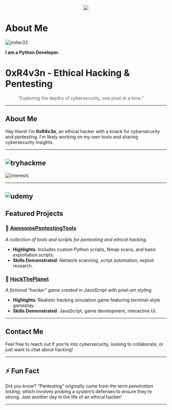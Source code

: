 <p align="center">
 <img src="https://www.bleepstatic.com/content/hl-images/2021/05/10/GitHub-headpic.jpg" align="fit"/>
</p>

# About Me

<p align="left"> <img src="https://komarev.com/ghpvc/?username=jroller33&label=Profile%20views&color=0e75b6&style=for-the-badge" alt="jroller33" /> </p>


**I am a Python Developer.**
<br />

<!DOCTYPE HTML PUBLIC "-//W3C//DTD HTML 4.01//EN"
    "http://www.w3.org/TR/html4/strict.dtd">
</html>
    
# 0xR4v3n - Ethical Hacking & Pentesting



> “Exploring the depths of cybersecurity, one pixel at a time.” 



---

## About Me
Hey there! I’m **0xR4v3n**, an ethical hacker with a knack for cybersecurity and pentesting. I’m likely working on my own tools and sharing cybersecurity insights.

---

![tryhackme](https://github.com/user-attachments/assets/5668b240-9cf9-4db0-963a-dfc144bbb0a4)
---

![interests](https://github.com/user-attachments/assets/5b7681aa-3767-445b-9732-9eeda6dc26bb)


---
![udemy](https://github.com/user-attachments/assets/42ee5f9f-d068-442b-821e-66e95b50a5ce)
---
## Featured Projects

### 🔹 [AwesomePentestingTools](https://github.com/yourusername/AwesomePentestingTools)
*A collection of tools and scripts for pentesting and ethical hacking.*

- **Highlights**: Includes custom Python scripts, Nmap scans, and basic exploitation scripts.
- **Skills Demonstrated**: Network scanning, script automation, exploit research.

### 🔹 [HackThePlanet](https://github.com/yourusername/HackThePlanet)
*A fictional "hacker" game created in JavaScript with pixel-art styling.*

- **Highlights**: Realistic hacking simulation game featuring terminal-style gameplay.
- **Skills Demonstrated**: JavaScript, game development, interactive UI.

---

## Contact Me

Feel free to reach out if you’re into cybersecurity, looking to collaborate, or just want to chat about hacking!

---

## ⚡ Fun Fact
Did you know? “Pentesting” originally came from the term *penetration testing*, which involves probing a system’s defenses to ensure they’re strong. Just another day in the life of an ethical hacker!

---
